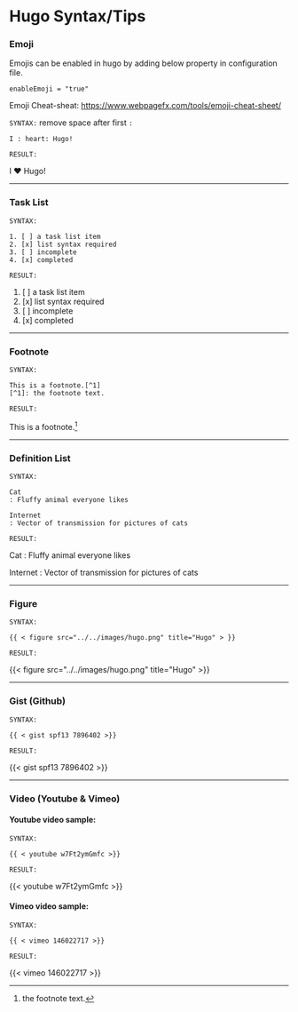 # Hugo Syntax/Tips

### **Emoji**

Emojis can be enabled in hugo by adding below property in configuration file.
    
    enableEmoji = "true"

Emoji Cheat-sheat:
https://www.webpagefx.com/tools/emoji-cheat-sheet/
 
`SYNTAX:` remove space after first `:` 

    I : heart: Hugo!

`RESULT:`

I :heart: Hugo!

---

### **Task List**

`SYNTAX:`

    1. [ ] a task list item
    2. [x] list syntax required
    3. [ ] incomplete
    4. [x] completed

`RESULT:`

1. [ ] a task list item
2. [x] list syntax required
3. [ ] incomplete
4. [x] completed

---

### **Footnote**

`SYNTAX:`

    This is a footnote.[^1]
    [^1]: the footnote text.

`RESULT:`

This is a footnote.[^1]
[^1]: the footnote text.

---

### **Definition List**

`SYNTAX:`

    Cat
    : Fluffy animal everyone likes

    Internet
    : Vector of transmission for pictures of cats


`RESULT:`

Cat
: Fluffy animal everyone likes

Internet
: Vector of transmission for pictures of cats

---

### **Figure**

`SYNTAX:`

    {{ < figure src="../../images/hugo.png" title="Hugo" > }}

`RESULT:`

{{< figure src="../../images/hugo.png" title="Hugo" >}}

---

### **Gist** (Github)

`SYNTAX:` 
    
    {{ < gist spf13 7896402 >}}

`RESULT:`

{{< gist spf13 7896402 >}}

---

### **Video (Youtube & Vimeo)**

#### **Youtube** video sample:

`SYNTAX:`

    {{ < youtube w7Ft2ymGmfc >}}

`RESULT:`

{{< youtube w7Ft2ymGmfc >}}


#### **Vimeo** video sample: 

`SYNTAX:`
    
    {{ < vimeo 146022717 >}}

`RESULT:`

{{< vimeo 146022717 >}}
